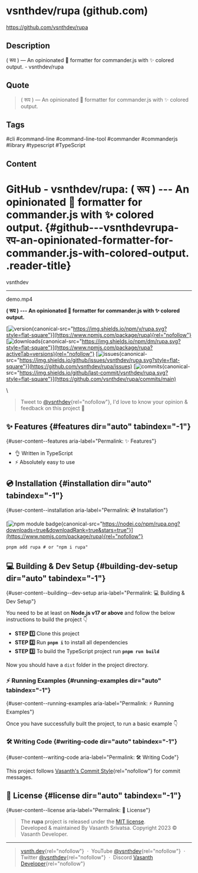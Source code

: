 # vsnthdev/rupa (github.com)

<https://github.com/vsnthdev/rupa>

## Description

( रूप ) — An opinionated 🎽 formatter for commander.js with ✨ colored output. - vsnthdev/rupa

## Quote

> ( रूप ) — An opinionated 🎽 formatter for commander.js with ✨ colored output.

## Tags

#cli #command-line #command-line-tool #commander #commanderjs #library #typescript #TypeScript

## Content

# GitHub - vsnthdev/rupa: ( रूप ) --- An opinionated 🎽 formatter for commander.js with ✨ colored output. {#github---vsnthdevrupa-रप-an-opinionated-formatter-for-commander.js-with-colored-output. .reader-title}

vsnthdev

------------------------------------------------------------------------

demo.mp4

**( रूप ) --- An opinionated 🎽 formatter for commander.js with ✨ colored output.**

[![version](https://camo.githubusercontent.com/2543281b992d408c010d0e3f1534a4d121fc8cc83d236d33884b02b38a2d4a64/68747470733a2f2f696d672e736869656c64732e696f2f6e706d2f762f727570612e7376673f7374796c653d666c61742d737175617265){canonical-src="https://img.shields.io/npm/v/rupa.svg?style=flat-square"}](https://www.npmjs.com/package/rupa){rel="nofollow"}
[![downloads](https://camo.githubusercontent.com/692dfbe26230c69986790b9f58b903cb0dc9063994ee5e1fdbf53315e437fb24/68747470733a2f2f696d672e736869656c64732e696f2f6e706d2f646d2f727570612e7376673f7374796c653d666c61742d737175617265){canonical-src="https://img.shields.io/npm/dm/rupa.svg?style=flat-square"}](https://www.npmjs.com/package/rupa?activeTab=versions){rel="nofollow"}
[![issues](https://camo.githubusercontent.com/1815f62875f1716931e30ddc246d7025339df8dde86c6f7005b093db5306953b/68747470733a2f2f696d672e736869656c64732e696f2f6769746875622f6973737565732f76736e74686465762f727570612e7376673f7374796c653d666c61742d737175617265){canonical-src="https://img.shields.io/github/issues/vsnthdev/rupa.svg?style=flat-square"}](https://github.com/vsnthdev/rupa/issues)
[![commits](https://camo.githubusercontent.com/0a44adc9ac5b30db60795f4211dfd8e7e1317245717367e9700352ab8513b170/68747470733a2f2f696d672e736869656c64732e696f2f6769746875622f6c6173742d636f6d6d69742f76736e74686465762f727570612e7376673f7374796c653d666c61742d737175617265){canonical-src="https://img.shields.io/github/last-commit/vsnthdev/rupa.svg?style=flat-square"}](https://github.com/vsnthdev/rupa/commits/main)

\

> Tweet to [\@vsnthdev](https://vas.cx/twitter){rel="nofollow"}, I\'d love to know your opinion & feedback on this project 🤩

## ✨ Features {#features dir="auto" tabindex="-1"}

[](#-features){#user-content--features aria-label="Permalink: ✨ Features"}

-   👌 Written in TypeScript
-   ⚡️ Absolutely easy to use

## 💿 Installation {#installation dir="auto" tabindex="-1"}

[](#-installation){#user-content--installation aria-label="Permalink: 💿 Installation"}

[![npm module badge](https://camo.githubusercontent.com/50bf40368f57bce5e9f3ddfa8ecc8feded2fbff8541c5bb643a8662e3f5d53a3/68747470733a2f2f6e6f6465692e636f2f6e706d2f727570612e706e673f646f776e6c6f6164733d7472756526646f776e6c6f616452616e6b3d747275652673746172733d74727565){canonical-src="https://nodei.co/npm/rupa.png?downloads=true&downloadRank=true&stars=true"}](https://www.npmjs.com/package/rupa){rel="nofollow"}

    pnpm add rupa # or "npm i rupa" 

## 💻 Building & Dev Setup {#building-dev-setup dir="auto" tabindex="-1"}

[](#-building--dev-setup){#user-content--building--dev-setup aria-label="Permalink: 💻 Building & Dev Setup"}

You need to be at least on **Node.js v17 or above** and follow the below instructions to build the project 👇

-   **STEP 1️⃣** Clone this project
-   **STEP 2️⃣** Run **`pnpm i`** to install all dependencies
-   **STEP 3️⃣** To build the TypeScript project run **`pnpm run build`**

Now you should have a `dist` folder in the project directory.

### ⚡ Running Examples {#running-examples dir="auto" tabindex="-1"}

[](#-running-examples){#user-content--running-examples aria-label="Permalink: ⚡ Running Examples"}

Once you have successfully built the project, to run a basic example 👇

### 🛠️ Writing Code {#writing-code dir="auto" tabindex="-1"}

[](#️-writing-code){#user-content-️-writing-code aria-label="Permalink: 🛠️ Writing Code"}

This project follows [Vasanth\'s Commit Style](https://vas.cx/commits){rel="nofollow"} for commit messages.

## 📰 License {#license dir="auto" tabindex="-1"}

[](#-license){#user-content--license aria-label="Permalink: 📰 License"}

> The **rupa** project is released under the [MIT license](https://github.com/vsnthdev/rupa/blob/main/LICENSE.md).\
> Developed & maintained By Vasanth Srivatsa. Copyright 2023 © Vasanth Developer.

------------------------------------------------------------------------

> [vsnth.dev](https://vsnth.dev/){rel="nofollow"}  · 
> YouTube [\@vsnthdev](https://vas.cx/videos){rel="nofollow"}  · 
> Twitter [\@vsnthdev](https://vas.cx/twitter){rel="nofollow"}  · 
> Discord [Vasanth Developer](https://vas.cx/discord){rel="nofollow"}
